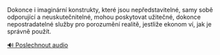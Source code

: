 
Dokonce i imaginární konstrukty, které jsou nepředstavitelné, samy sobě odporující a neuskutečnitelné, mohou poskytovat užitečné, dokonce nepostradatelné služby pro porozumění realitě, jestliže ekonom ví, jak je správně použít.

[🔊 Poslechnout audio](/data/7-paragraphs/audio/chapter_47/para_012-Dokonce-i-imaginrn-konstrukty-kter-jsou-neped.mp3)
